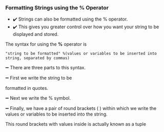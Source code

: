 ### Formatting Strings using the % Operator

- :heavy_check_mark: Strings can also be formatted using the % operator. 
- :heavy_check_mark:  This gives you greater control over how you want your string to be displayed and stored.

The syntax for using the **%** operator is 

`"string to be formatted" %(values or variables to be inserted into string, separated by commas)`

:heavy_minus_sign: There are three parts to this syntax. 

:heavy_minus_sign: First we write the string to be

formatted in quotes.

:heavy_minus_sign: Next we write the % symbol. 

:heavy_minus_sign: Finally, we have a
pair of round brackets ( ) within which we write the values or
variables to be inserted into the string. 

This round brackets with values inside is actually known as a tuple
